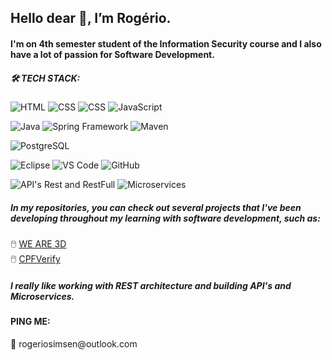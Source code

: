 <h2> Hello dear 👋, I’m Rogério.</h2>

<h4>I'm on 4th semester student of the Information Security course and I also have a lot of passion for Software Development.</h4>
 
 <h5>🛠️ TECH STACK: </h5>
 
 ![HTML](https://img.shields.io/badge/-HTML-05122A?style=flat&logo=HTML5)
 ![CSS](https://img.shields.io/badge/-CSS-05122A?style=flat&logo=CSS3)
 ![CSS](https://img.shields.io/badge/-Bootstrap-05122A?style=flat&logo=BOOTSTRAP)
 ![JavaScript](https://img.shields.io/badge/JavaScript-05122A?style=flat&logo=javascript)</br>
 
 ![Java](https://img.shields.io/badge/-Java-05122A?style=flat&logo=java)
 ![Spring Framework](https://img.shields.io/badge/-Spring%20Framework-05122A?style=flat&logo=spring)
 ![Maven](https://img.shields.io/badge/-Maven-05122A?style=flat&logo=apache-maven)</br>
 
 ![PostgreSQL](https://img.shields.io/badge/-PostgreSQL-05122A?style=flat&logo=postgresql)</br>
 
 ![Eclipse](https://img.shields.io/badge/-Eclipse-05122A?style=flat&logo=eclipse)
 ![VS Code](https://img.shields.io/badge/-VsCode-05122A?style=flat&logo=visual-studio-code)
 ![GitHub](https://img.shields.io/badge/-GitHub-05122A?style=flat&logo=github)</br>
 
 ![API's Rest and RestFull](https://img.shields.io/badge/-API's%20Rest%20and%20RestFull-05122A?style=flat&logo=java-oracle)
 ![Microservices](https://img.shields.io/badge/-Microservices-05122A?style=flat&logo=java-oracle)
 
 
 <h5>In my repositories, you can check out several projects that I've been developing throughout my learning with software development, such as:</h5>
 🖱️ <a href="https://weare3d.netlify.app/">WE ARE 3D</a></br>
 🖱️ <a href="https://cpfverify.netlify.app/">CPFVerify</a>
  <h5>I really like working with REST architecture and building API's and Microservices.</h5>
  
  
 <h4>PING ME:</h4>
 📮 rogeriosimsen@outlook.com
